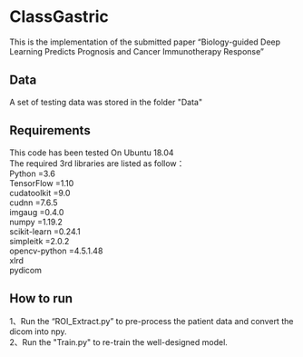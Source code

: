 # ClassGastric
This is the implementation of the submitted paper “Biology-guided Deep Learning Predicts Prognosis and Cancer Immunotherapy Response”


## Data
A set of testing data was stored in the folder "Data"

## Requirements
This code has been tested On Ubuntu 18.04  
The required 3rd libraries are listed as follow：  
Python        =3.6  
TensorFlow    =1.10  
cudatoolkit   =9.0  
cudnn         =7.6.5  
imgaug        =0.4.0  
numpy         =1.19.2  
scikit-learn  =0.24.1  
simpleitk     =2.0.2  
opencv-python =4.5.1.48  
xlrd  
pydicom  


## How to run  
1、Run the “ROI_Extract.py” to pre-process the patient data and convert the dicom into npy.    
2、Run the "Train.py" to re-train the well-designed model.  
